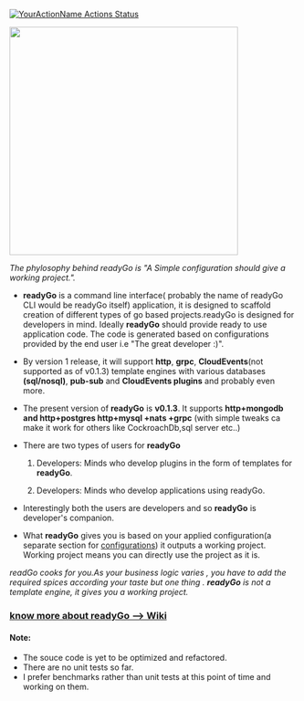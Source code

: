 [![YourActionName Actions Status](https://github.com/JitenPalaparthi/readyGo/workflows/go/badge.svg)](https://github.com/JitenPalaparthi/readyGo/actions)

<img src="https://github.com/JitenPalaparthi/readyGo/blob/master/assets/readyGoBlue.png" width=400>
 
*The phylosophy behind readyGo is "A Simple configuration should give a working project.".*

- **readyGo** is a command line interface( probably the name of readyGo CLI would be readyGo itself) application, it is designed to scaffold creation of different types of go based projects.readyGo is designed for developers in mind. Ideally **readyGo** should provide ready to use application code. The code is generated based on configurations provided by the end user i.e "The great developer :)".

- By version 1 release, it will support **http**, **grpc**, **CloudEvents**(not supported as of v0.1.3) template engines with various databases **(sql/nosql)**, **pub-sub** and **CloudEvents plugins** and probably even more.

- The present version of **readyGo** is **v0.1.3**. It supports **http+mongodb and http+postgres http+mysql +nats +grpc** (with simple tweaks ca make it work for others like  CockroachDb,sql server  etc..)

- There are two types of users for **readyGo**

    1. Developers: Minds who develop plugins in the form of templates for **readyGo**.

    2. Developers: Minds who develop applications using readyGo.

- Interestingly both the users are developers and so **readyGo** is developer's companion.

- What **readyGo** gives you is based on your applied configuration(a separate section for [configurations](https://github.com/JitenPalaparthi/readyGo/wiki/Configurations)) it outputs a working project. Working project means you can directly use the project as it is. 


 *readGo cooks for you.As your business logic varies , you have to add the required spices according your taste but one thing . **readyGo** is not a template engine, it gives you a working project.*

 ### [know more about readyGo --> Wiki](https://github.com/JitenPalaparthi/readyGo/wiki)
 
 #### Note: 
 - The souce code is yet to be optimized and refactored.
 - There are no unit tests so far.
 - I prefer benchmarks rather than unit tests at this point of time and working on them.

